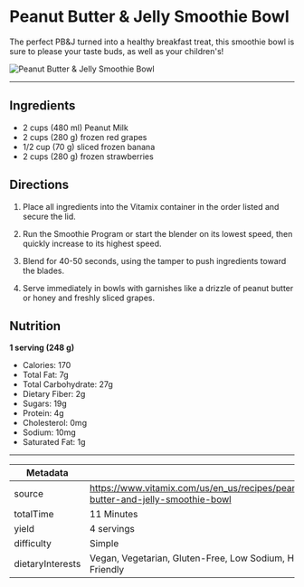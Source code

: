 # Peanut Butter & Jelly Smoothie Bowl

The perfect PB&J turned into a healthy breakfast treat, this smoothie bowl is sure to please your taste buds, as well as your children's!

![Peanut Butter & Jelly Smoothie Bowl](https://www.vitamix.com/content/dam/vitamix/home/recipes/smoothies/PBJSmoothieBowl.jpg)

---

## Ingredients

- 2 cups (480 ml) Peanut Milk
- 2 cups (280 g) frozen red grapes
- 1/2 cup (70 g) sliced frozen banana
- 2 cups (280 g) frozen strawberries

## Directions

1. Place all ingredients into the Vitamix container in the order listed and secure the lid.

2. Run the Smoothie Program or start the blender on its lowest speed, then quickly increase to its highest speed.

3. Blend for 40-50 seconds, using the tamper to push ingredients toward the blades.

4. Serve immediately in bowls with garnishes like a drizzle of peanut butter or honey and freshly sliced grapes.

## Nutrition

**1 serving (248 g)**

- Calories: 170
- Total Fat: 7g
- Total Carbohydrate: 27g
- Dietary Fiber: 2g
- Sugars: 19g
- Protein: 4g
- Cholesterol: 0mg
- Sodium: 10mg
- Saturated Fat: 1g

---

| Metadata |  |
| --- | --- |
| source | https://www.vitamix.com/us/en_us/recipes/peanut-butter-and-jelly-smoothie-bowl |
| totalTime | 11 Minutes |
| yield | 4 servings |
| difficulty | Simple |
| dietaryInterests | Vegan, Vegetarian, Gluten-Free, Low Sodium, Heart Friendly |
